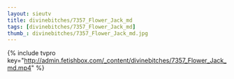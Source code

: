 ```yaml
--- 
layout: sieutv
title: divinebitches/7357_Flower_Jack_md
tags: [divinebitches/7357_Flower_Jack_md]
thumb_: divinebitches/7357_Flower_Jack_md.jpg
---
```

{% include tvpro key="http://admin.fetishbox.com/_content/divinebitches/7357_Flower_Jack_md.mp4" %} 
